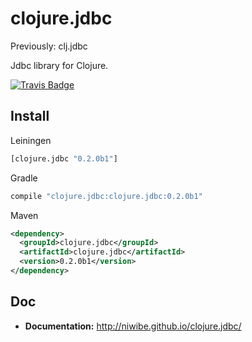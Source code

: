 # clojure.jdbc

Previously: clj.jdbc

Jdbc library for Clojure.

[![Travis Badge](https://img.shields.io/travis/niwibe/clojure.jdbc.svg?style=flat)](https://travis-ci.org/niwibe/clojure.jdbc "Travis Badge")


## Install

Leiningen

```clojure
[clojure.jdbc "0.2.0b1"]
```

Gradle

```groovy
compile "clojure.jdbc:clojure.jdbc:0.2.0b1"
```

Maven

```xml
<dependency>
  <groupId>clojure.jdbc</groupId>
  <artifactId>clojure.jdbc</artifactId>
  <version>0.2.0b1</version>
</dependency>
```


## Doc

- **Documentation:** http://niwibe.github.io/clojure.jdbc/
